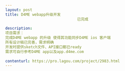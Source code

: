 ```yaml
---                
layout: post       
title: D4ME webapp升级开发
                                已完成
           
description: 
项目需求：
完成D4ME webapp 的升级 使得其功能同步D4ME ios 客户端
所有设计稿已完善，需求明确
开发时提供sketch文件、API接口都已ready
需求可自行参考D4ME app以及app.d4me.com
     
contenturl: https://pro.lagou.com/project/2983.html      
---                 
```

